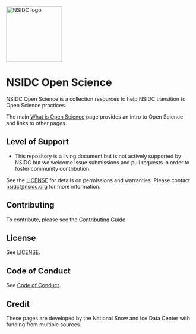 <img alt="NSIDC logo" src="https://nsidc.org/themes/custom/nsidc/logo.svg" width="150" />


# NSIDC Open Science

NSIDC Open Science is a collection resources to help NSIDC transition to Open Science practices.

The main [What is Open Science](what_is_open_science.md) page provides an intro to Open Science and links to other pages.

## Level of Support

* This repository is a living document but is not actively supported by NSIDC but we welcome issue submissions and
  pull requests in order to foster community contribution.

See the [LICENSE](license) for details on permissions and warranties. Please contact
nsidc@nsidc.org for more information.


## Contributing

To contribute, please see the [Contributing Guide](contributor_guide.md)


## License

See [LICENSE](license).


## Code of Conduct

See [Code of Conduct](CODE_OF_CONDUCT.md).


## Credit

These pages are developed by the National Snow and Ice Data Center with funding from
multiple sources.
